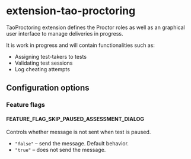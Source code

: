 # extension-tao-proctoring
TaoProctoring extension defines the Proctor roles as well as an graphical user interface to manage deliveries in progress.

It is work in progress and will contain functionalities such as:
* Assigning test-takers to tests
* Validating test sessions
* Log cheating attempts

## Configuration options

### Feature flags
#### FEATURE_FLAG_SKIP_PAUSED_ASSESSMENT_DIALOG

Controls whether message is not sent when test is paused.

- `"false"` – send the message. Default behavior.
- `"true"` – does not send the message.
